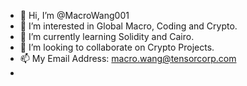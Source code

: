 - 👋 Hi, I’m @MacroWang001
- 👀 I’m interested in Global Macro, Coding and Crypto.
- 🌱 I’m currently learning Solidity and Cairo.
- 💞️ I’m looking to collaborate on Crypto Projects.
- 📫  My Email Address: macro.wang@tensorcorp.com
- 
<!---
MacroWang001/MacroWang001 is a ✨ special ✨ repository because its `README.md` (this file) appears on your GitHub profile.
You can click the Preview link to take a look at your changes.
--->
